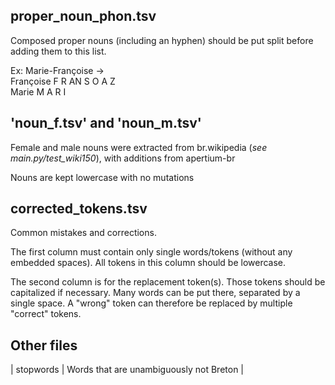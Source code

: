 ## proper_noun_phon.tsv

Composed proper nouns (including an hyphen) should be put split before adding them to this list.

Ex: Marie-Françoise ->  \
	Françoise F R AN S O A Z \
	Marie M A R I

## 'noun_f.tsv' and 'noun_m.tsv'

Female and male nouns were extracted from br.wikipedia (*see main.py/test_wiki150*), with additions from apertium-br

Nouns are kept lowercase with no mutations

## corrected_tokens.tsv

Common mistakes and corrections.

The first column must contain only single words/tokens (without any embedded spaces). All tokens in this column should be lowercase.

The second column is for the replacement token(s). Those tokens should be capitalized if necessary. Many words can be put there, separated by a single space. A "wrong" token can therefore be replaced by multiple "correct" tokens.

## Other files

| stopwords | Words that are unambiguously not Breton |
